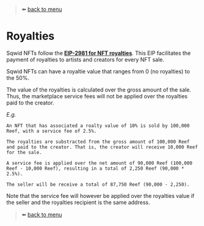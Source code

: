 > :arrow_left: [back to menu](../README.md)

# Royalties

Sqwid NFTs follow the **[EIP-2981 for NFT royalties](https://eips.ethereum.org/EIPS/eip-2981)**. This EIP facilitates the payment of royalties to artists and creators for every NFT sale.

Sqwid NFTs can have a royaltie value that ranges from 0 (no royalties) to the 50%.

The value of the royalties is calculated over the gross amount of the sale. Thus, the marketplace service fees will not be applied over the royalties paid to the creator.

_E.g._

```
An NFT that has associated a roalty value of 10% is sold by 100,000 Reef, with a service fee of 2.5%.

The royalties are substracted from the gross amount of 100,000 Reef and paid to the creator. That is, the creator will receive 10,000 Reef for the sale.

A service fee is applied over the net amount of 90,000 Reef (100,000 Reef - 10,000 Reef), resulting in a total of 2,250 Reef (90,000 * 2.5%).

The seller will be receive a total of 87,750 Reef (90,000 - 2,250).
```

Note that the service fee will however be applied over the royalties value if the seller and the royalties recipient is the same address.

> :arrow_left: [back to menu](../README.md)

